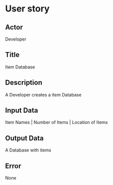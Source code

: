 # User story

## Actor
Developer

## Title
Item Database

## Description
A Developer creates a item Database

## Input Data
Item Names |
Number of Items |
Location of Items

## Output Data
A Database with items

## Error
None
